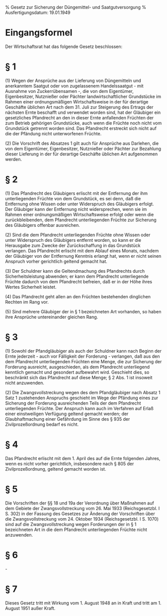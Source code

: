% Gesetz zur Sicherung der Düngemittel- und Saatgutversorgung
% Ausfertigungsdatum: 19.01.1949
 
# Eingangsformel

Der Wirtschaftsrat hat das folgende Gesetz beschlossen:

# § 1

(1) Wegen der Ansprüche aus der Lieferung von Düngemitteln und anerkanntem Saatgut oder von zugelassenem Handelssaatgut - mit Ausnahme von Zuckerrübensamen -, die von dem Eigentümer, Eigenbesitzer, Nutznießer oder Pächter landwirtschaftlicher Grundstücke im Rahmen einer ordnungsmäßigen Wirtschaftsweise in der für derartige Geschäfte üblichen Art nach dem 31. Juli zur Steigerung des Ertrags der nächsten Ernte beschafft und verwendet worden sind, hat der Gläubiger ein gesetzliches Pfandrecht an den in dieser Ernte anfallenden Früchten der zum Betrieb gehörigen Grundstücke, auch wenn die Früchte noch nicht vom Grundstück getrennt worden sind. Das Pfandrecht erstreckt sich nicht auf die der Pfändung nicht unterworfenen Früchte.

(2) Die Vorschrift des Absatzes 1 gilt auch für Ansprüche aus Darlehen, die von dem Eigentümer, Eigenbesitzer, Nutznießer oder Pächter zur Bezahlung dieser Lieferung in der für derartige Geschäfte üblichen Art aufgenommen werden.

# § 2

(1) Das Pfandrecht des Gläubigers erlischt mit der Entfernung der ihm unterliegenden Früchte von dem Grundstück, es sei denn, daß die Entfernung ohne Wissen oder unter Widerspruch des Gläubigers erfolgt. Der Gläubiger kann der Entfernung nicht widersprechen, wenn sie im Rahmen einer ordnungsmäßigen Wirtschaftsweise erfolgt oder wenn die zurückbleibenden, dem Pfandrecht unterliegenden Früchte zur Sicherung des Gläubigers offenbar ausreichen.

(2) Sind die dem Pfandrecht unterliegenden Früchte ohne Wissen oder unter Widerspruch des Gläubigers entfernt worden, so kann er die Herausgabe zum Zwecke der Zurückschaffung in das Grundstück verlangen. Das Pfandrecht erlischt mit dem Ablauf eines Monats, nachdem der Gläubiger von der Entfernung Kenntnis erlangt hat, wenn er nicht seinen Anspruch vorher gerichtlich geltend gemacht hat.

(3) Der Schuldner kann die Geltendmachung des Pfandrechts durch Sicherheitsleistung abwenden; er kann dem Pfandrecht unterliegende Früchte dadurch von dem Pfandrecht befreien, daß er in der Höhe ihres Wertes Sicherheit leistet.

(4) Das Pfandrecht geht allen an den Früchten bestehenden dinglichen Rechten im Rang vor.

(5) Sind mehrere Gläubiger der in § 1 bezeichneten Art vorhanden, so haben ihre Ansprüche untereinander gleichen Rang.

# § 3

(1) Sowohl der Pfandgläubiger als auch der Schuldner kann nach Beginn der Ernte jederzeit - auch vor Fälligkeit der Forderung - verlangen, daß aus den dem Pfandrecht unterliegenden Früchten eine Menge, die zur Sicherung der Forderung ausreicht, ausgeschieden, als dem Pfandrecht unterliegend kenntlich gemacht und gesondert aufbewahrt wird. Geschieht dies, so beschränkt sich das Pfandrecht auf diese Menge; § 2 Abs. 1 ist insoweit nicht anzuwenden.

(2) Die Zwangsvollstreckung wegen des dem Pfandgläubiger nach Absatz 1 Satz 1 zustehenden Anspruchs geschieht im Wege der Pfändung eines zur Sicherung der Forderung ausreichenden Teils der dem Pfandrecht unterliegenden Früchte. Der Anspruch kann auch im Verfahren auf Erlaß einer einstweiligen Verfügung geltend gemacht werden; der Glaubhaftmachung einer Gefährdung im Sinne des § 935 der Zivilprozeßordnung bedarf es nicht.

# § 4

Das Pfandrecht erlischt mit dem 1. April des auf die Ernte folgenden Jahres, wenn es nicht vorher gerichtlich, insbesondere nach § 805 der Zivilprozeßordnung, geltend gemacht worden ist.

# § 5

Die Vorschriften der §§ 18 und 19a der Verordnung über Maßnahmen auf dem Gebiete der Zwangsvollstreckung vom 26. Mai 1933 (Reichsgesetzbl. I S. 302) in der Fassung des Gesetzes zur Änderung der Vorschriften über die Zwangsvollstreckung vom 24. Oktober 1934 (Reichsgesetzbl. I S. 1070) sind auf die Zwangsvollstreckung wegen Forderungen der in § 1 bezeichneten Art in die dem Pfandrecht unterliegenden Früchte nicht anzuwenden.

# § 6

\-

# § 7

Dieses Gesetz tritt mit Wirkung vom 1. August 1948 an in Kraft und tritt am 1. August 1951 außer Kraft.
